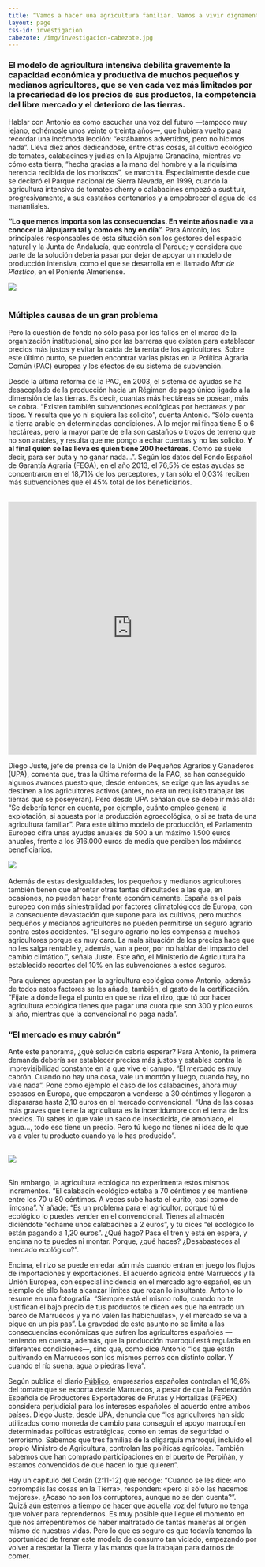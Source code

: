 ```yaml
---
title: “Vamos a hacer una agricultura familiar. Vamos a vivir dignamente”
layout: page
css-id: investigacion
cabezote: /img/investigacion-cabezote.jpg
---
```


### El modelo de agricultura intensiva debilita gravemente la capacidad económica y productiva de muchos pequeños y medianos agricultores, que se ven cada vez más limitados por la precariedad de los precios de sus productos, la competencia del libre mercado y el deterioro de las tierras.


Hablar con Antonio es como escuchar una voz del futuro —tampoco muy lejano, echémosle unos veinte o treinta años—, que hubiera vuelto para recordar una incómoda lección: “estábamos advertidos, pero no hicimos nada”. Lleva diez años dedicándose, entre otras cosas, al cultivo ecológico de tomates, calabacines y judías en la Alpujarra Granadina, mientras ve cómo esta tierra, “hecha gracias a la mano del hombre y a la riquísima herencia recibida de los moriscos”, se marchita.
Especialmente desde que se declaró el Parque nacional de Sierra Nevada, en 1999, cuando la agricultura intensiva de tomates cherry o calabacines empezó a sustituir, progresivamente, a sus castaños centenarios y a empobrecer el agua de los manantiales.

**“Lo que menos importa son las consecuencias. En veinte años nadie va a conocer la Alpujarra tal y como es hoy en día”.** Para Antonio, los principales responsables de esta situación son los gestores del espacio natural y la Junta de Andalucía, que controla el Parque; y considera que parte de la solución debería pasar por dejar de apoyar un modelo de producción intensiva, como el que se desarrolla en el llamado *Mar de Plástico*, en el Poniente Almeriense.
<br>
<div class="row">
  <div class="col-sm-12 col-xs-12">
  <img class="img-responsive img-centered" src="{{site.url}}/img/mar-plastico.jpg">
</div>
</div>
<br>


### Múltiples causas de un gran problema

Pero la cuestión de fondo no sólo pasa por los fallos en el marco de la organización institucional, sino por las barreras que existen para establecer precios más justos y evitar la caída de la renta de los agricultores. Sobre este último punto, se pueden encontrar varias pistas en la Política Agraria Común (PAC) europea y los efectos de su sistema de subvención.

Desde la última reforma de la PAC, en 2003, el sistema de ayudas se ha desacoplado de la producción hacia un Régimen de pago único ligado a la dimensión de las tierras. Es decir, cuantas más hectáreas se posean, más se cobra. “Existen también subvenciones ecológicas por hectáreas y por tipos. Y resulta que yo ni siquiera las solicito”, cuenta Antonio. “Sólo cuenta la tierra arable en determinadas condiciones. A lo mejor mi finca tiene 5 o 6 hectáreas, pero la mayor parte de ella son castaños o trozos de terreno que no son arables, y resulta que me pongo a echar cuentas y no las solicito. **Y al final quien se las lleva es quien tiene 200 hectáreas**. Como se suele decir, para ser puta y no ganar nada…”. Según los datos del Fondo Español de Garantía Agraria (FEGA), en el año 2013, el 76,5% de estas ayudas se concentraron en el 18,71% de los perceptores, y tan sólo el 0,03% reciben más subvenciones que el 45% total de los beneficiarios.

<br>
<iframe style="border: 0px;" src="https://public.tableau.com/views/AyudasagrcolasPAC/Dashboard2?:showVizHome=no&amp;:embed=true?wmode=transparent" class="tableau-responsive" scrolling="no" width="100%" height="512px"></iframe>
<br>

Diego Juste, jefe de prensa de la Unión de Pequeños Agrarios y Ganaderos (UPA), comenta que, tras la última reforma de la PAC, se han conseguido algunos avances puesto que, desde entonces, se exige que las ayudas se destinen a los agricultores activos (antes, no era un requisito trabajar las tierras que se poseyeran). Pero desde UPA señalan que se debe ir más allá: “Se debería tener en cuenta, por ejemplo, cuánto empleo genera la explotación, si apuesta por la producción agroecológica, o si se trata de una agricultura familiar”. Para este último modelo de producción, el Parlamento Europeo cifra unas ayudas anuales de 500 a un máximo 1.500 euros anuales, frente a los 916.000 euros de media que perciben los máximos beneficiarios.
<br>
<div class="row">
  <div class="col-sm-12 col-xs-12">
  <img class="img-responsive img-centered" src="{{site.url}}/img/empresas-beneficiarias.jpg">
</div>
</div>
<br>
Además de estas desigualdades, los pequeños y medianos agricultores también tienen que afrontar otras tantas dificultades a las que, en ocasiones, no pueden hacer frente económicamente. España es el país europeo con más siniestralidad por factores climatológicos de Europa, con la consecuente devastación que supone para los cultivos, pero muchos pequeños y medianos agricultores no pueden permitirse un seguro agrario contra estos accidentes. “El seguro agrario no les compensa a muchos agricultores porque es muy caro. La mala situación de los precios hace que no les salga rentable y, además, van a peor, por no hablar del impacto del cambio climático.”, señala Juste. Este año, el Ministerio de Agricultura ha establecido recortes del 10% en las subvenciones a estos seguros.

Para quienes apuestan por la agricultura ecológica como Antonio, además de todos estos factores se les añade, también, el gasto de la certificación. “Fíjate a dónde llega el punto en que se riza el rizo, que tú por hacer agricultura ecológica tienes que pagar una cuota que son 300 y pico euros al año, mientras que la convencional no paga nada”.

### “El mercado es muy cabrón”

Ante este panorama, ¿qué solución cabría esperar? Para Antonio, la primera demanda debería ser establecer precios más justos y estables contra la imprevisibilidad constante en la que vive el campo. “El mercado es muy cabrón. Cuando no hay una cosa, vale un montón y luego, cuando hay, no vale nada”. Pone como ejemplo el caso de los calabacines, ahora muy escasos en Europa, que empezaron a venderse a 30 céntimos y llegaron a dispararse hasta 2,10 euros en el mercado convencional. “Una de las cosas más graves que tiene la agricultura es la incertidumbre con el tema de los precios. Tú sabes lo que vale un saco de insecticida, de amoniaco, el agua…, todo eso tiene un precio. Pero tú luego no tienes ni idea de lo que va a valer tu producto cuando ya lo has producido”.

<br>
<div class="row">
  <div class="col-sm-12 col-xs-12">
  <img class="img-responsive img-centered" src="{{site.url}}/img/cita-antonio.jpg">
</div>
</div>
<br>

Sin embargo, la agricultura ecológica no experimenta estos mismos incrementos. “El calabacín ecológico estaba a 70 céntimos y se mantiene entre los 70 u 80 céntimos. A veces sube hasta el eurito, casi como de limosna”. Y añade: “Es un problema para el agricultor, porque tú el ecológico lo puedes vender en el convencional. Tienes al almacén diciéndote “échame unos calabacines a 2 euros”, y tú dices “el ecológico lo están pagando a 1,20 euros”. ¿Qué hago? Pasa el tren y está en espera, y encima no te puedes ni montar. Porque, ¿qué haces? ¿Desabasteces al mercado ecológico?”.

Encima, el rizo se puede enredar aún más cuando entran en juego los flujos de importaciones y exportaciones. El acuerdo agrícola entre Marruecos y la Unión Europea, con especial incidencia en el mercado agro español, es un ejemplo de ello hasta alcanzar límites que rozan lo insultante. Antonio lo resume en una fotografía: “Siempre está el mismo rollo, cuando no te justifican el bajo precio de tus productos te dicen «es que ha entrado un barco de Marruecos y ya no valen las habichuelas», y el mercado se va a pique en un pis pas”. La gravedad de este asunto no se limita a las consecuencias económicas que sufren los agricultores españoles —teniendo en cuenta, además, que la producción marroquí está regulada en diferentes condiciones—, sino que, como dice Antonio “los que están cultivando en Marruecos son los mismos perros con distinto collar. Y cuando el río suena, agua o piedras lleva”.

Según publica el diario [Público](http://www.publico.es/actualidad/empresarios-espanoles-controlan-16-del.html), empresarios españoles controlan el 16,6% del tomate que se exporta desde Marruecos, a pesar de que la Federación Española de Productores Exportadores de Frutas y Hortalizas (FEPEX) considera perjudicial para los intereses españoles el acuerdo entre ambos países.
Diego Juste, desde UPA, denuncia que “los agricultores han sido utilizados como moneda de cambio para conseguir el apoyo marroquí en determinadas políticas estratégicas, como en temas de seguridad o terrorismo. Sabemos que tres familias de la oligarquía marroquí, incluido el propio Ministro de Agricultura, controlan las políticas agrícolas. También sabemos que han comprado participaciones en el puerto de Perpiñán, y estamos convencidos de que hacen lo que quieren”.

Hay un capítulo del Corán (2:11-12) que recoge: “Cuando se les dice: «no corrompáis las cosas en la Tierra», responden: «pero si sólo las hacemos mejores». ¿Acaso no son los corruptores, aunque no se den cuenta?”. Quizá aún estemos a tiempo de hacer que aquella voz del futuro no tenga que volver para reprendernos. Es muy posible que llegue el momento en que nos arrepentiremos de haber maltratado de tantas maneras al origen mismo de nuestras vidas. Pero lo que es seguro es que todavía tenemos la oportunidad de frenar este modelo de consumo tan viciado, empezando por volver a respetar la Tierra y las manos que la trabajan para darnos de comer.  


<!-- <div class="row">
  <div class="col-sm-6 col-xs-12">
  <p>
  Diego Juste, jefe de prensa de la Unión de Pequeños Agrarios y Ganaderos (UPA), apunta, en una misma línea: <em>“la falta de voluntad política es total. Desde que comenzó la crisis, las políticas agrarias son las que han sufrido más recortes. Sólo en diez años, se han recortado un 33% los presupuestos agrarios”</em>.<br></p>
  </div>
  <div class="col-sm-6 col-xs-12">
    <img class="img-responsive" src="{{site.url}}/img/products/tomate.png">
  </div>
</div> -->

